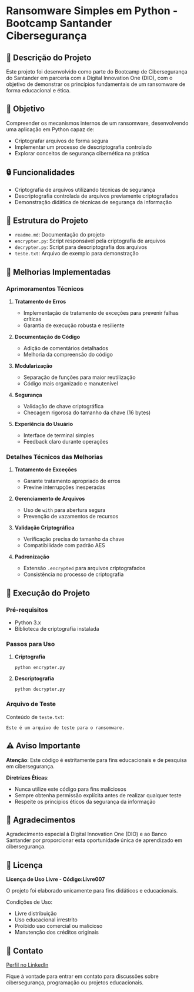 # Ransomware Simples em Python - Bootcamp Santander Cibersegurança

## 📘 Descrição do Projeto

Este projeto foi desenvolvido como parte do Bootcamp de Cibersegurança do Santander em parceria com a Digital Innovation One (DIO), com o objetivo de demonstrar os princípios fundamentais de um ransomware de forma educacional e ética.

## 🎯 Objetivo

Compreender os mecanismos internos de um ransomware, desenvolvendo uma aplicação em Python capaz de:
- Criptografar arquivos de forma segura
- Implementar um processo de descriptografia controlado
- Explorar conceitos de segurança cibernética na prática

## 🔒 Funcionalidades

- Criptografia de arquivos utilizando técnicas de segurança
- Descriptografia controlada de arquivos previamente criptografados
- Demonstração didática de técnicas de segurança da informação

## 📁 Estrutura do Projeto

- `readme.md`: Documentação do projeto
- `encrypter.py`: Script responsável pela criptografia de arquivos
- `decrypter.py`: Script para descriptografia dos arquivos
- `teste.txt`: Arquivo de exemplo para demonstração

## 🚀 Melhorias Implementadas

### Aprimoramentos Técnicos

1. **Tratamento de Erros**
   - Implementação de tratamento de exceções para prevenir falhas críticas
   - Garantia de execução robusta e resiliente

2. **Documentação do Código**
   - Adição de comentários detalhados
   - Melhoria da compreensão do código

3. **Modularização**
   - Separação de funções para maior reutilização
   - Código mais organizado e manutenível

4. **Segurança**
   - Validação de chave criptográfica
   - Checagem rigorosa do tamanho da chave (16 bytes)

5. **Experiência do Usuário**
   - Interface de terminal simples
   - Feedback claro durante operações

### Detalhes Técnicos das Melhorias

1. **Tratamento de Exceções**
   - Garante tratamento apropriado de erros
   - Previne interrupções inesperadas

2. **Gerenciamento de Arquivos**
   - Uso de `with` para abertura segura
   - Prevenção de vazamentos de recursos

3. **Validação Criptográfica**
   - Verificação precisa do tamanho da chave
   - Compatibilidade com padrão AES

4. **Padronização**
   - Extensão `.encrypted` para arquivos criptografados
   - Consistência no processo de criptografia

## 🔧 Execução do Projeto

### Pré-requisitos
- Python 3.x
- Biblioteca de criptografia instalada

### Passos para Uso

1. **Criptografia**
   ```
   python encrypter.py
   ```

2. **Descriptografia**
   ```
   python decrypter.py
   ```

### Arquivo de Teste

Conteúdo de `teste.txt`:
```
Este é um arquivo de teste para o ransomware.
```

## ⚠️ Aviso Importante

**Atenção**: Este código é estritamente para fins educacionais e de pesquisa em cibersegurança. 

**Diretrizes Éticas**:
- Nunca utilize este código para fins maliciosos
- Sempre obtenha permissão explícita antes de realizar qualquer teste
- Respeite os princípios éticos da segurança da informação

## 🙏 Agradecimentos

Agradecimento especial à Digital Innovation One (DIO) e ao Banco Santander por proporcionar esta oportunidade única de aprendizado em cibersegurança.

## 📜 Licença

**Licença de Uso Livre - Código:Livre007**

O projeto foi elaborado unicamente para fins didáticos e educacionais. 

Condições de Uso:
- Livre distribuição
- Uso educacional irrestrito
- Proibido uso comercial ou malicioso
- Manutenção dos créditos originais

## 🔗 Contato

[Perfil no LinkedIn](https://www.linkedin.com/in/sergio-luiz-dos-santos-3b081a326)

Fique à vontade para entrar em contato para discussões sobre cibersegurança, programação ou projetos educacionais.
